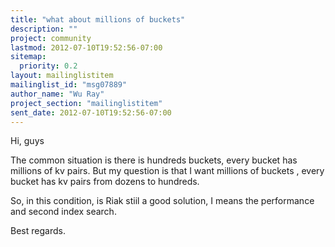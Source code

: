 ```yaml
---
title: "what about millions of buckets"
description: ""
project: community
lastmod: 2012-07-10T19:52:56-07:00
sitemap:
  priority: 0.2
layout: mailinglistitem
mailinglist_id: "msg07889"
author_name: "Wu Ray"
project_section: "mailinglistitem"
sent_date: 2012-07-10T19:52:56-07:00
---
```



Hi, guys

The common situation is there is hundreds buckets, every bucket has
millions of kv pairs. But my question is that I want millions of
buckets , every bucket has kv pairs from dozens to hundreds.

So, in this condition, is Riak stiil a good solution, I means the
performance and second index search.

Best regards.


